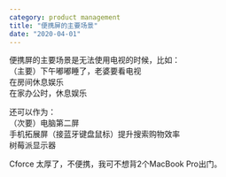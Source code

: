 ```yaml
---
category: product management
title: "便携屏的主要场景"
date: "2020-04-01"
---
```


便携屏的主要场景是无法使用电视的时候，比如：  
（主要）下午嘟嘟睡了，老婆要看电视  
在房间休息娱乐  
在家办公时，休息娱乐

还可以作为：  
（次要）电脑第二屏  
手机拓展屏（接蓝牙键盘鼠标）提升搜索购物效率  
树莓派显示器

Cforce 太厚了，不便携，我可不想背2个MacBook Pro出门。
